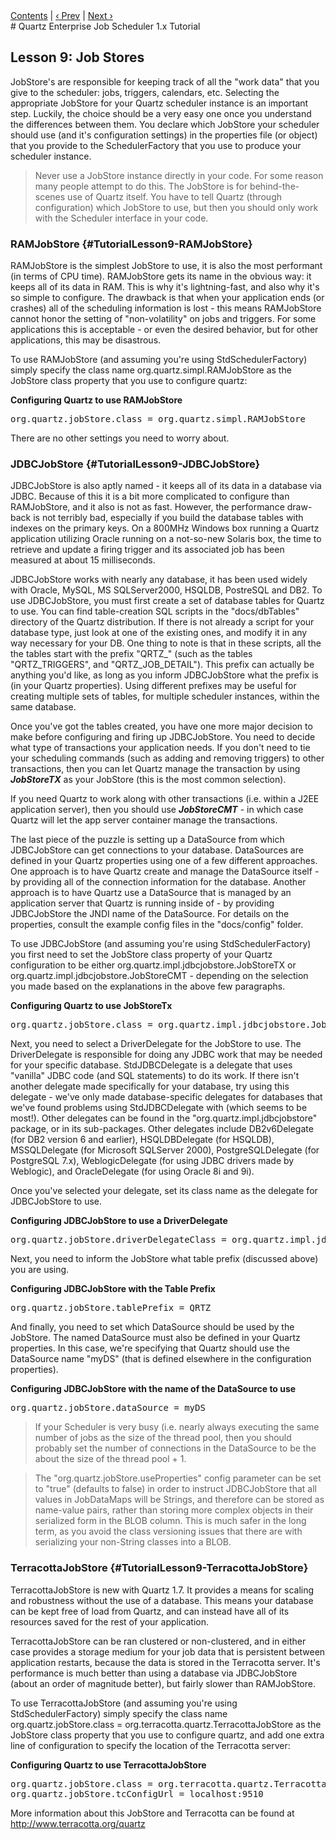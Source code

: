 <div class="secNavPanel"><a href="./">Contents</a> | <a href="/documentation/quartz-1.x/tutorials/TutorialLesson08">&lsaquo;&nbsp;Prev</a> | <a href="/documentation/quartz-1.x/tutorials/TutorialLesson10">Next&nbsp;&rsaquo;</a></div>
# Quartz Enterprise Job Scheduler 1.x Tutorial

## Lesson 9: Job Stores


JobStore's are responsible for keeping track of all the "work data" that you give to the scheduler: jobs,
triggers, calendars, etc. Selecting the appropriate JobStore for your Quartz scheduler instance is an important step.
Luckily, the choice should be a very easy one once you understand the differences between them. You declare which
JobStore your scheduler should use (and it's configuration settings) in the properties file (or object) that you provide
to the SchedulerFactory that you use to produce your scheduler instance.

<blockquote>
        Never use a JobStore instance directly in your code. For some reason many people attempt to do this. The
        JobStore is for behind-the-scenes use of Quartz itself. You have to tell Quartz (through configuration) which
        JobStore to use, but then you should only work with the Scheduler interface in your code.
</blockquote>
        
### RAMJobStore {#TutorialLesson9-RAMJobStore}

RAMJobStore is the simplest JobStore to use, it is also the most performant (in terms of CPU time). RAMJobStore
gets its name in the obvious way: it keeps all of its data in RAM. This is why it's lightning-fast, and also why it's so
simple to configure. The drawback is that when your application ends (or crashes) all of the scheduling information is
lost - this means RAMJobStore cannot honor the setting of "non-volatility" on jobs and triggers. For some applications
this is acceptable - or even the desired behavior, but for other applications, this may be disastrous.

To use RAMJobStore (and assuming you're using StdSchedulerFactory) simply specify the class name
org.quartz.simpl.RAMJobStore as the JobStore class property that you use to configure quartz:

**Configuring Quartz to use RAMJobStore**

<pre>
org.quartz.jobStore.class = org.quartz.simpl.RAMJobStore
</pre>


There are no other settings you need to worry about.

### JDBCJobStore {#TutorialLesson9-JDBCJobStore}

JDBCJobStore is also aptly named - it keeps all of its data in a database via JDBC. Because of this it is a bit
more complicated to configure than RAMJobStore, and it also is not as fast. However, the performance draw-back is not
terribly bad, especially if you build the database tables with indexes on the primary keys. On a 800MHz Windows box
running a Quartz application utilizing Oracle running on a not-so-new Solaris box, the time to retrieve and update a
firing trigger and its associated job has been measured at about 15 milliseconds.

JDBCJobStore works with nearly any database, it has been used widely with Oracle, MySQL, MS SQLServer2000,
HSQLDB, PostreSQL and DB2. To use JDBCJobStore, you must first create a set of database tables for Quartz to use. You
can find table-creation SQL scripts in the "docs/dbTables" directory of the Quartz distribution. If there is not already
a script for your database type, just look at one of the existing ones, and modify it in any way necessary for your DB.
One thing to note is that in these scripts, all the the tables start with the prefix "QRTZ_" (such as the tables
"QRTZ_TRIGGERS", and "QRTZ_JOB_DETAIL"). This prefix can actually be anything you'd like, as long as you inform
JDBCJobStore what the prefix is (in your Quartz properties). Using different prefixes may be useful for creating
multiple sets of tables, for multiple scheduler instances, within the same database.

Once you've got the tables created, you have one more major decision to make before configuring and firing up
JDBCJobStore. You need to decide what type of transactions your application needs. If you don't need to tie your
scheduling commands (such as adding and removing triggers) to other transactions, then you can let Quartz manage the
transaction by using ***JobStoreTX*** as your JobStore (this is the most common selection).

If you need Quartz to work along with other transactions (i.e. within a J2EE application server), then you should
use ***JobStoreCMT*** &#45; in which case Quartz will let the app server container manage the transactions.

The last piece of the puzzle is setting up a DataSource from which JDBCJobStore can get connections to your
database. DataSources are defined in your Quartz properties using one of a few different approaches. One approach is to
have Quartz create and manage the DataSource itself - by providing all of the connection information for the database.
Another approach is to have Quartz use a DataSource that is managed by an application server that Quartz is running
inside of - by providing JDBCJobStore the JNDI name of the DataSource. For details on the properties, consult the
example config files in the "docs/config" folder.

To use JDBCJobStore (and assuming you're using StdSchedulerFactory) you first need to set the JobStore class
property of your Quartz configuration to be either org.quartz.impl.jdbcjobstore.JobStoreTX or
org.quartz.impl.jdbcjobstore.JobStoreCMT - depending on the selection you made based on the explanations in the above
few paragraphs.

**Configuring Quartz to use JobStoreTx**

<pre>
org.quartz.jobStore.class = org.quartz.impl.jdbcjobstore.JobStoreTX
</pre>


Next, you need to select a DriverDelegate for the JobStore to use. The DriverDelegate is responsible for doing
any JDBC work that may be needed for your specific database. StdJDBCDelegate is a delegate that uses "vanilla" JDBC code
(and SQL statements) to do its work. If there isn't another delegate made specifically for your database, try using this
delegate - we've only made database-specific delegates for databases that we've found problems using StdJDBCDelegate with
(which seems to be most!). Other delegates can be found in the "org.quartz.impl.jdbcjobstore" package, or in its
sub-packages. Other delegates include DB2v6Delegate (for DB2 version 6 and earlier), HSQLDBDelegate (for HSQLDB),
MSSQLDelegate (for Microsoft SQLServer 2000), PostgreSQLDelegate (for PostgreSQL 7.x), WeblogicDelegate (for using JDBC
drivers made by Weblogic), and OracleDelegate (for using Oracle 8i and 9i).

Once you've selected your delegate, set its class name as the delegate for JDBCJobStore to use.

**Configuring JDBCJobStore to use a DriverDelegate**

<pre>
org.quartz.jobStore.driverDelegateClass = org.quartz.impl.jdbcjobstore.StdJDBCDelegate
</pre>


Next, you need to inform the JobStore what table prefix (discussed above) you are using.

**Configuring JDBCJobStore with the Table Prefix**

<pre>
org.quartz.jobStore.tablePrefix = QRTZ_
</pre>


And finally, you need to set which DataSource should be used by the JobStore. The named DataSource must also be
defined in your Quartz properties. In this case, we're specifying that Quartz should use the DataSource name "myDS"
(that is defined elsewhere in the configuration properties).

**Configuring JDBCJobStore with the name of the DataSource to use**

<pre>
org.quartz.jobStore.dataSource = myDS
</pre>

<blockquote>
        If your Scheduler is very busy (i.e. nearly always executing the same number of jobs as the size of the
        thread pool, then you should probably set the number of connections in the DataSource to be the about the size
        of the thread pool + 1.
</blockquote>
<blockquote>
        The "org.quartz.jobStore.useProperties" config parameter can be set to "true" (defaults to false) in
        order to instruct JDBCJobStore that all values in JobDataMaps will be Strings, and therefore can be stored as
        name-value pairs, rather than storing more complex objects in their serialized form in the BLOB column. This is
        much safer in the long term, as you avoid the class versioning issues that there are with serializing your
        non-String classes into a BLOB.
</blockquote>

### TerracottaJobStore {#TutorialLesson9-TerracottaJobStore}

TerracottaJobStore is new with Quartz 1.7.  It provides a means for scaling and robustness without the use of a 
database.  This means your database can be kept free of load from Quartz, and can instead have all of its resources
saved for the rest of your application.

TerracottaJobStore can be ran clustered or non-clustered, and in either case provides a storage medium for your
job data that is persistent between application restarts, because the data is stored in the Terracotta server.  It's
performance is much better than using a database via JDBCJobStore (about an order of magnitude better), but fairly 
slower than RAMJobStore.

To use TerracottaJobStore (and assuming you're using StdSchedulerFactory) simply specify the class name
org.quartz.jobStore.class = org.terracotta.quartz.TerracottaJobStore as the JobStore class property that you use 
to configure quartz, and add one extra line of configuration to specify the location of the Terracotta server:

**Configuring Quartz to use TerracottaJobStore**

<pre>
org.quartz.jobStore.class = org.terracotta.quartz.TerracottaJobStore
org.quartz.jobStore.tcConfigUrl = localhost:9510
</pre>


More information about this JobStore and Terracotta can be found at 
<a href="http://www.terracotta.org/quartz">http://www.terracotta.org/quartz</a>



